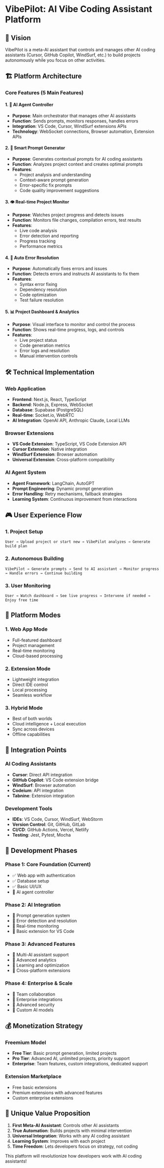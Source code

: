 # VibePilot: AI Vibe Coding Assistant Platform

## 🎯 Vision
VibePilot is a meta-AI assistant that controls and manages other AI coding assistants (Cursor, GitHub Copilot, WindSurf, etc.) to build projects autonomously while you focus on other activities.

## 🏗️ Platform Architecture

### Core Features (5 Main Features)

#### 1. **🤖 AI Agent Controller**
- **Purpose**: Main orchestrator that manages other AI assistants
- **Function**: Sends prompts, monitors responses, handles errors
- **Integration**: VS Code, Cursor, WindSurf extensions APIs
- **Technology**: WebSocket connections, Browser automation, Extension APIs

#### 2. **📝 Smart Prompt Generator**
- **Purpose**: Generates contextual prompts for AI coding assistants
- **Function**: Analyzes project context and creates optimal prompts
- **Features**: 
  - Project analysis and understanding
  - Context-aware prompt generation
  - Error-specific fix prompts
  - Code quality improvement suggestions

#### 3. **👁️ Real-time Project Monitor**
- **Purpose**: Watches project progress and detects issues
- **Function**: Monitors file changes, compilation errors, test results
- **Features**:
  - Live code analysis
  - Error detection and reporting
  - Progress tracking
  - Performance metrics

#### 4. **🔄 Auto Error Resolution**
- **Purpose**: Automatically fixes errors and issues
- **Function**: Detects errors and instructs AI assistants to fix them
- **Features**:
  - Syntax error fixing
  - Dependency resolution
  - Code optimization
  - Test failure resolution

#### 5. **📊 Project Dashboard & Analytics**
- **Purpose**: Visual interface to monitor and control the process
- **Function**: Shows real-time progress, logs, and controls
- **Features**:
  - Live project status
  - Code generation metrics
  - Error logs and resolution
  - Manual intervention controls

## 🛠️ Technical Implementation

### Web Application
- **Frontend**: Next.js, React, TypeScript
- **Backend**: Node.js, Express, WebSocket
- **Database**: Supabase (PostgreSQL)
- **Real-time**: Socket.io, WebRTC
- **AI Integration**: OpenAI API, Anthropic Claude, Local LLMs

### Browser Extensions
- **VS Code Extension**: TypeScript, VS Code Extension API
- **Cursor Extension**: Native integration
- **WindSurf Extension**: Browser automation
- **Universal Extension**: Cross-platform compatibility

### AI Agent System
- **Agent Framework**: LangChain, AutoGPT
- **Prompt Engineering**: Dynamic prompt generation
- **Error Handling**: Retry mechanisms, fallback strategies
- **Learning System**: Continuous improvement from interactions

## 🎮 User Experience Flow

### 1. Project Setup
```
User → Upload project or start new → VibePilot analyzes → Generate build plan
```

### 2. Autonomous Building
```
VibePilot → Generate prompts → Send to AI assistant → Monitor progress → Handle errors → Continue building
```

### 3. User Monitoring
```
User → Watch dashboard → See live progress → Intervene if needed → Enjoy free time
```

## 📱 Platform Modes

### 1. **Web App Mode**
- Full-featured dashboard
- Project management
- Real-time monitoring
- Cloud-based processing

### 2. **Extension Mode**
- Lightweight integration
- Direct IDE control
- Local processing
- Seamless workflow

### 3. **Hybrid Mode**
- Best of both worlds
- Cloud intelligence + Local execution
- Sync across devices
- Offline capabilities

## 🔌 Integration Points

### AI Coding Assistants
- **Cursor**: Direct API integration
- **GitHub Copilot**: VS Code extension bridge
- **WindSurf**: Browser automation
- **Codeium**: API integration
- **Tabnine**: Extension integration

### Development Tools
- **IDEs**: VS Code, Cursor, WindSurf, WebStorm
- **Version Control**: Git, GitHub, GitLab
- **CI/CD**: GitHub Actions, Vercel, Netlify
- **Testing**: Jest, Pytest, Mocha

## 🚀 Development Phases

### Phase 1: Core Foundation (Current)
- ✅ Web app with authentication
- ✅ Database setup
- ✅ Basic UI/UX
- 🔄 AI agent controller

### Phase 2: AI Integration
- 🎯 Prompt generation system
- 🎯 Error detection and resolution
- 🎯 Real-time monitoring
- 🎯 Basic extension for VS Code

### Phase 3: Advanced Features
- 🎯 Multi-AI assistant support
- 🎯 Advanced analytics
- 🎯 Learning and optimization
- 🎯 Cross-platform extensions

### Phase 4: Enterprise & Scale
- 🎯 Team collaboration
- 🎯 Enterprise integrations
- 🎯 Advanced security
- 🎯 Custom AI models

## 💰 Monetization Strategy

### Freemium Model
- **Free Tier**: Basic prompt generation, limited projects
- **Pro Tier**: Advanced AI, unlimited projects, priority support
- **Enterprise**: Team features, custom integrations, dedicated support

### Extension Marketplace
- Free basic extensions
- Premium extensions with advanced features
- Custom enterprise extensions

## 🎉 Unique Value Proposition

1. **First Meta-AI Assistant**: Controls other AI assistants
2. **True Automation**: Builds projects with minimal intervention
3. **Universal Integration**: Works with any AI coding assistant
4. **Learning System**: Improves with each project
5. **Time Freedom**: Lets developers focus on strategy, not coding

This platform will revolutionize how developers work with AI coding assistants! 